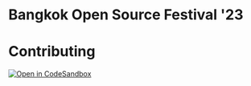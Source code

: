 # Bangkok Open Source Festival '23

# Contributing

[![Open in CodeSandbox](https://img.shields.io/badge/Open%20in-CodeSandbox-blue?style=flat-square&logo=codesandbox)](https://codesandbox.io/p/github/creatorsgarten/open.source.in.th)
